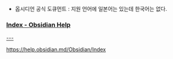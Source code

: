 
- 옵시디언 공식 도큐먼트 : 지원 언어에 일본어는 있는데 한국어는 없다.
 
<div class="rich-link-card-container"><a class="rich-link-card" href="https://help.obsidian.md/Obsidian/Index" target="_blank">
	<div class="rich-link-image-container">
		<div class="rich-link-image" style="background-image: url('https://publish-01.obsidian.md/access/f786db9fac45774fa4f0d8112e232d67/favicon-96x96.png')">
	</div>
	</div>
	<div class="rich-link-card-text">
		<h3 class="rich-link-card-title">Index - Obsidian Help</h3>
		<p class="rich-link-card-description">
		---
		</p>
		<p class="rich-link-href">
		https://help.obsidian.md/Obsidian/Index
		</p>
	</div>
</a></div>

